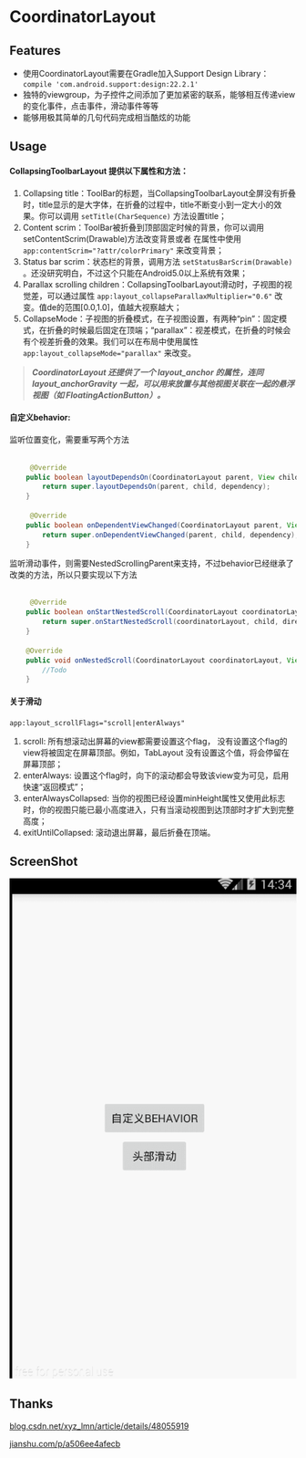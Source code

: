 CoordinatorLayout
====================================  


Features
--------
- 使用CoordinatorLayout需要在Gradle加入Support Design Library：`compile 'com.android.support:design:22.2.1'`
- 独特的viewgroup，为子控件之间添加了更加紧密的联系，能够相互传递view的变化事件，点击事件，滑动事件等等     
- 能够用极其简单的几句代码完成相当酷炫的功能  

Usage
--------

#### CollapsingToolbarLayout 提供以下属性和方法：  
1. Collapsing title：ToolBar的标题，当CollapsingToolbarLayout全屏没有折叠时，title显示的是大字体，在折叠的过程中，title不断变小到一定大小的效果。你可以调用 `setTitle(CharSequence)` 方法设置title；  
2. Content scrim：ToolBar被折叠到顶部固定时候的背景，你可以调用setContentScrim(Drawable)方法改变背景或者 在属性中使用  `app:contentScrim="?attr/colorPrimary"` 来改变背景；   
3. Status bar scrim：状态栏的背景，调用方法 `setStatusBarScrim(Drawable)` 。还没研究明白，不过这个只能在Android5.0以上系统有效果；   
4. Parallax scrolling children：CollapsingToolbarLayout滑动时，子视图的视觉差，可以通过属性 `app:layout_collapseParallaxMultiplier="0.6"` 改变。值de的范围[0.0,1.0]，值越大视察越大；   
5. CollapseMode：子视图的折叠模式，在子视图设置，有两种“pin”：固定模式，在折叠的时候最后固定在顶端；“parallax”：视差模式，在折叠的时候会有个视差折叠的效果。我们可以在布局中使用属性 `app:layout_collapseMode="parallax"` 来改变。  

  
>  ***CoordinatorLayout 还提供了一个 layout_anchor 的属性，连同 layout_anchorGravity 一起，可以用来放置与其他视图关联在一起的悬浮视图（如 FloatingActionButton）。***

#### 自定义behavior:  
监听位置变化，需要重写两个方法

```java 
   
     @Override
    public boolean layoutDependsOn(CoordinatorLayout parent, View child, View dependency) {
        return super.layoutDependsOn(parent, child, dependency);
    }

     @Override
    public boolean onDependentViewChanged(CoordinatorLayout parent, View child, View dependency) {
        return super.onDependentViewChanged(parent, child, dependency);
    }

```  

监听滑动事件，则需要NestedScrollingParent来支持，不过behavior已经继承了改类的方法，所以只要实现以下方法
```java 
   
     @Override
    public boolean onStartNestedScroll(CoordinatorLayout coordinatorLayout, View child, View directTargetChild, View target, int nestedScrollAxes) {
        return super.onStartNestedScroll(coordinatorLayout, child, directTargetChild, target, nestedScrollAxes);
    }  

    @Override
    public void onNestedScroll(CoordinatorLayout coordinatorLayout, View child, View target, int dxConsumed, int dyConsumed, int dxUnconsumed, int dyUnconsumed) {
        //Todo
    }

```


#### 关于滑动
`app:layout_scrollFlags="scroll|enterAlways"`
    
1. scroll: 所有想滚动出屏幕的view都需要设置这个flag， 没有设置这个flag的view将被固定在屏幕顶部。例如，TabLayout 没有设置这个值，将会停留在屏幕顶部；  
2. enterAlways: 设置这个flag时，向下的滚动都会导致该view变为可见，启用快速“返回模式”；  
3. enterAlwaysCollapsed: 当你的视图已经设置minHeight属性又使用此标志时，你的视图只能已最小高度进入，只有当滚动视图到达顶部时才扩大到完整高度；  
4. exitUntilCollapsed: 滚动退出屏幕，最后折叠在顶端。  

ScreenShot
---------

![image](./screenshot/scroll_head.gif)  

Thanks
---------
[blog.csdn.net/xyz_lmn/article/details/48055919](http://blog.csdn.net/xyz_lmn/article/details/48055919)   

[jianshu.com/p/a506ee4afecb](http://www.jianshu.com/p/a506ee4afecb)
